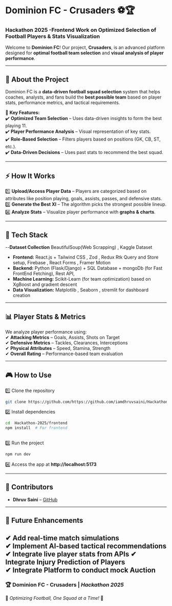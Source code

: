 # **Dominion FC - Crusaders** ⚽🏆  
### **Hackathon 2025 -Frontend Work on Optimized Selection of Football Players & Stats Visualization**  


Welcome to **Dominion FC**! Our project, **Crusaders**, is an advanced platform designed for **optimal football team selection** and **visual analysis of player performance**.  

---

## 🚀 **About the Project**  
Dominion FC is a **data-driven football squad selection** system that helps coaches, analysts, and fans build the **best possible team** based on player stats, performance metrics, and tactical requirements.  

🔹 **Key Features:**  
✔️ **Optimized Team Selection** – Uses data-driven insights to form the best playing 11.  
✔️ **Player Performance Analysis** – Visual representation of key stats.  
✔️ **Role-Based Selection** – Filters players based on positions (GK, CB, ST, etc.).  
✔️ **Data-Driven Decisions** – Uses past stats to recommend the best squad.  

---

## ⚡ **How It Works**  
1️⃣ **Upload/Access Player Data** – Players are categorized based on attributes like position playing, goals, assists, passes, and defensive stats.    
3️⃣ **Generate the Best XI** – The algorithm picks the strongest possible lineup.  
4️⃣ **Analyze Stats** – Visualize player performance with **graphs & charts**.  

---

## 🎯 **Tech Stack**  
--**Dataset Collection** BeautifulSoup(Web Scrapping) , Kaggle Dataset
- **Frontend:** React.js + Tailwind CSS , Zod , Redux Rtk Query and Store setup, Firebase , React Forms , Framer Motion 
- **Backend:** Python (Flask/Django) + SQL Database + mongoDb (for Fast FrontEnd Fetching), Rest API, 
- **Machine Learning:** Scikit-Learn (for team optimization)  based on XgBoost and gradient descent
- **Data Visualization:** Matplotlib , Seaborn , stremlit for dashboard creation 

---

## 📊 **Player Stats & Metrics**  
We analyze player performance using:  
✔ **Attacking Metrics** – Goals, Assists, Shots on Target  
✔ **Defensive Metrics** – Tackles, Clearances, Interceptions  
✔ **Physical Attributes** – Speed, Stamina, Strength  
✔ **Overall Rating** – Performance-based team evaluation  

---

## 🎮 **How to Use**  
1️⃣ Clone the repository  
```bash  
git clone https://github.com/https://github.com/iamdhruvsaini/Hackathon-2025.git
```
2️⃣ Install dependencies  
```bash  
cd  Hackathon-2025/frontend
npm install  # For frontend  
 
```
3️⃣ Run the project  
```bash  
npm run dev  
```
4️⃣ Access the app at **http://localhost:5173**  

---

## 🤝 **Contributors**  
- **Dhruv Saini** – [GitHub](https://github.com/iamdhruvsaini)  


---

## 📌 **Future Enhancements**  
✔ Add **real-time match simulations**  
✔ Implement **AI-based tactical recommendations**  
✔ Integrate **live player stats from APIs** 
✔ Integrate **Injury Prediction of Players**  
✔ Integrate **Platform to conduct mock Auction**
---

### 🏆 **Dominion FC - Crusaders** | *Hackathon 2025*  
🚀 *Optimizing Football, One Squad at a Time!* 🚀  

